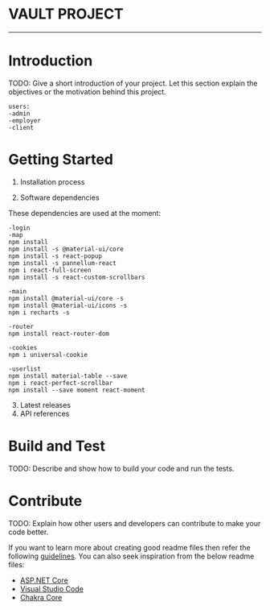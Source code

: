 # VAULT PROJECT
---
# Introduction 
TODO: Give a short introduction of your project. Let this section explain the objectives or the motivation behind this project. 

    users:
    -admin
    -employer
    -client

# Getting Started
1.	Installation process

2.	Software dependencies

These dependencies are used at the moment:

    -login
    -map
    npm install
    npm install -s @material-ui/core
    npm install -s react-popup
    npm install -s pannellum-react
    npm i react-full-screen
    npm install -s react-custom-scrollbars

    -main
    npm install @material-ui/core -s
    npm install @material-ui/icons -s
    npm i recharts -s

    -router
    npm install react-router-dom

    -cookies
    npm i universal-cookie

    -userlist
    npm install material-table --save
    npm i react-perfect-scrollbar
    npm install --save moment react-moment

3.	Latest releases
4.	API references

# Build and Test
TODO: Describe and show how to build your code and run the tests. 

# Contribute
TODO: Explain how other users and developers can contribute to make your code better. 

If you want to learn more about creating good readme files then refer the following [guidelines](https://docs.microsoft.com/en-us/azure/devops/repos/git/create-a-readme?view=azure-devops). You can also seek inspiration from the below readme files:
- [ASP.NET Core](https://github.com/aspnet/Home)
- [Visual Studio Code](https://github.com/Microsoft/vscode)
- [Chakra Core](https://github.com/Microsoft/ChakraCore)